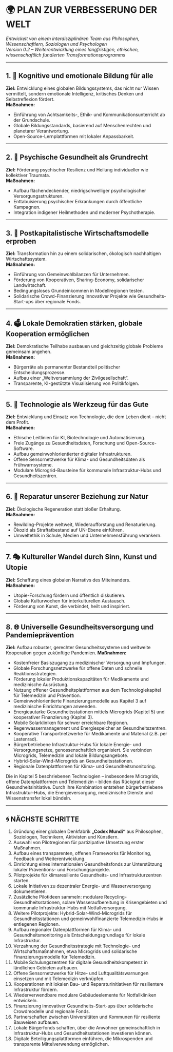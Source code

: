 # 🌍 PLAN ZUR VERBESSERUNG DER WELT  
*Entwickelt von einem interdisziplinären Team aus Philosophen, Wissenschaftlern, Soziologen und Psychologen*  
*Version 0.2 – Weiterentwicklung eines langfristigen, ethischen, wissenschaftlich fundierten Transformationsprogramms*

---

## 1. 🧠 Kognitive und emotionale Bildung für alle
**Ziel:** Entwicklung eines globalen Bildungssystems, das nicht nur Wissen vermittelt, sondern emotionale Intelligenz, kritisches Denken und Selbstreflexion fördert.  
**Maßnahmen:**
- Einführung von Achtsamkeits-, Ethik- und Kommunikationsunterricht ab der Grundschule.
- Globale Bildungsstandards, basierend auf Menschenrechten und planetarer Verantwortung.
- Open-Source-Lernplattformen mit lokaler Anpassbarkeit.

---

## 2. 💚 Psychische Gesundheit als Grundrecht
**Ziel:** Förderung psychischer Resilienz und Heilung individueller wie kollektiver Traumata.  
**Maßnahmen:**
- Aufbau flächendeckender, niedrigschwelliger psychologischer Versorgungsstrukturen.
- Enttabuisierung psychischer Erkrankungen durch öffentliche Kampagnen.
- Integration indigener Heilmethoden und moderner Psychotherapie.

---

## 3. 🔄 Postkapitalistische Wirtschaftsmodelle erproben
**Ziel:** Transformation hin zu einem solidarischen, ökologisch nachhaltigen Wirtschaftssystem.  
**Maßnahmen:**
- Einführung von Gemeinwohlbilanzen für Unternehmen.
- Förderung von Kooperativen, Sharing-Economy, solidarischer Landwirtschaft.
- Bedingungsloses Grundeinkommen in Modellregionen testen.
- Solidarische Crowd-Finanzierung innovativer Projekte wie Gesundheits-Start-ups über regionale Fonds.

---

## 4. 🗳 Lokale Demokratien stärken, globale Kooperation ermöglichen
**Ziel:** Demokratische Teilhabe ausbauen und gleichzeitig globale Probleme gemeinsam angehen.  
**Maßnahmen:**
- Bürgerräte als permanenter Bestandteil politischer Entscheidungsprozesse.
- Aufbau einer „Weltversammlung der Zivilgesellschaft“.
- Transparente, KI-gestützte Visualisierung von Politikfolgen.

---

## 5. 🤖 Technologie als Werkzeug für das Gute
**Ziel:** Entwicklung und Einsatz von Technologie, die dem Leben dient – nicht dem Profit.  
**Maßnahmen:**
- Ethische Leitlinien für KI, Biotechnologie und Automatisierung.
- Freie Zugänge zu Gesundheitsdaten, Forschung und Open-Source-Software.
- Aufbau gemeinwohlorientierter digitaler Infrastrukturen.
- Offene Sensornetzwerke für Klima- und Gesundheitsdaten als Frühwarnsysteme.
- Modulare Microgrid-Bausteine für kommunale Infrastruktur-Hubs und Gesundheitszentren.

---

## 6. 🌱 Reparatur unserer Beziehung zur Natur
**Ziel:** Ökologische Regeneration statt bloßer Erhaltung.  
**Maßnahmen:**
- Rewilding-Projekte weltweit, Wiederaufforstung und Renaturierung.
- Ökozid als Straftatbestand auf UN-Ebene einführen.
- Umweltethik in Schule, Medien und Unternehmensführung verankern.

---

## 7. 🎭 Kultureller Wandel durch Sinn, Kunst und Utopie
**Ziel:** Schaffung eines globalen Narrativs des Miteinanders.  
**Maßnahmen:**
- Utopie-Forschung fördern und öffentlich diskutieren.
- Globale Kulturwochen für interkulturellen Austausch.
- Förderung von Kunst, die verbindet, heilt und inspiriert.

---

## 8. 🌐 Universelle Gesundheitsversorgung und Pandemieprävention
**Ziel:** Aufbau robuster, gerechter Gesundheitssysteme und weltweite Kooperation gegen zukünftige Pandemien.
**Maßnahmen:**
- Kostenfreier Basiszugang zu medizinischer Versorgung und Impfungen.
- Globale Forschungsnetzwerke für offene Daten und schnelle Reaktionsstrategien.
- Förderung lokaler Produktionskapazitäten für Medikamente und medizinische Ausrüstung.
- Nutzung offener Gesundheitsplattformen aus dem Technologiekapitel für Telemedizin und Prävention.
- Gemeinwohlorientierte Finanzierungsmodelle aus Kapitel 3 auf medizinische Einrichtungen anwenden.
- Energieautarke Gesundheitsstationen mittels Microgrids (Kapitel 5) und kooperativer Finanzierung (Kapitel 3).
- Mobile Solarkliniken für schwer erreichbare Regionen.
- Regenwassermanagement und Energiespeicher an Gesundheitszentren.
- Kooperative Transportnetzwerke für Medikamente und Material (z.B. per Lastenrad).
- Bürgerbetriebene Infrastruktur-Hubs für lokale Energie- und Versorgungsnetze, genossenschaftlich organisiert. Sie verbinden Microgrids, Telemedizin und lokale Bildungsangebote.
- Hybrid-Solar-Wind-Microgrids an Gesundheitsstationen.
- Regionale Datenplattformen für Klima- und Gesundheitsmonitoring.

Die in Kapitel 5 beschriebenen Technologien – insbesondere Microgrids, offene Datenplattformen und Telemedizin – bilden das Rückgrat dieser Gesundheitsinitiative. Durch ihre Kombination entstehen bürgerbetriebene Infrastruktur-Hubs, die Energieversorgung, medizinische Dienste und Wissenstransfer lokal bündeln.

---

## 🌀 NÄCHSTE SCHRITTE
1. Gründung einer globalen Denkfabrik **„Codex Mundi“** aus Philosophen, Soziologen, Technikern, Aktivisten und Künstlern.
2. Auswahl von Pilotregionen für partizipative Umsetzung erster Maßnahmen.
3. Aufbau eines transparenten, offenen Frameworks für Monitoring, Feedback und Weiterentwicklung.
4. Einrichtung eines internationalen Gesundheitsfonds zur Unterstützung lokaler
   Präventions- und Forschungsprojekte.
5. Pilotprojekte für klimaresiliente Gesundheits- und Infrastrukturzentren starten.
6. Lokale Initiativen zu dezentraler Energie- und Wasserversorgung dokumentieren.
7. Zusätzliche Pilotideen sammeln: modulare Recycling-Gesundheitsstationen, solare Wasseraufbereitung in Krisengebieten und kommunale Infrastruktur-Hubs mit Notfallversorgung.
8. Weitere Pilotprojekte: Hybrid-Solar-Wind-Microgrids für Gesundheitsstationen und gemeinwohlfinanzierte Telemedizin-Hubs in entlegenen Regionen.
9. Aufbau regionaler Datenplattformen für Klima- und Gesundheitsmonitoring als Entscheidungsgrundlage für lokale Infrastruktur.
10. Verzahnung der Gesundheitsstrategie mit Technologie- und Wirtschaftsmaßnahmen, etwa Microgrids und solidarische Finanzierungsmodelle für Telemedizin.
11. Mobile Schulungszentren für digitale Gesundheitskompetenz in ländlichen Gebieten aufbauen.
12. Offene Sensornetzwerke für Hitze- und Luftqualitätswarnungen einsetzen und mit Telemedizin verknüpfen.
13. Kooperationen mit lokalen Bau- und Reparaturinitiativen für resilientere Infrastruktur fördern.
14. Wiederverwendbare modulare Gebäudeelemente für Notfallkliniken entwickeln.
15. Finanzierung innovativer Gesundheits-Start-ups über solidarische Crowdmodelle und regionale Fonds.
16. Partnerschaften zwischen Universitäten und Kommunen für resiliente Bauweisen aufbauen.
17. Lokale Bürgerfonds schaffen, über die Anwohner gemeinschaftlich in Infrastruktur-Hubs und Gesundheitsstationen investieren können.
18. Digitale Beteiligungsplattformen einführen, die Mikrospenden und transparente Mittelverwendung ermöglichen.
